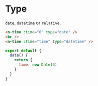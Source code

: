 # Type

`date`, `datetime` or `relative`.

```html
<n-time :time="0" type="date" />
<br />
<n-time :time="time" type="datetime" />
```

```js
export default {
  data() {
    return {
      time: new Date(0)
    }
  }
}
```
